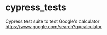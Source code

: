 # cypress_tests

Cypress test suite to test Google's calculator 
https://www.google.com/search?q=calculator
